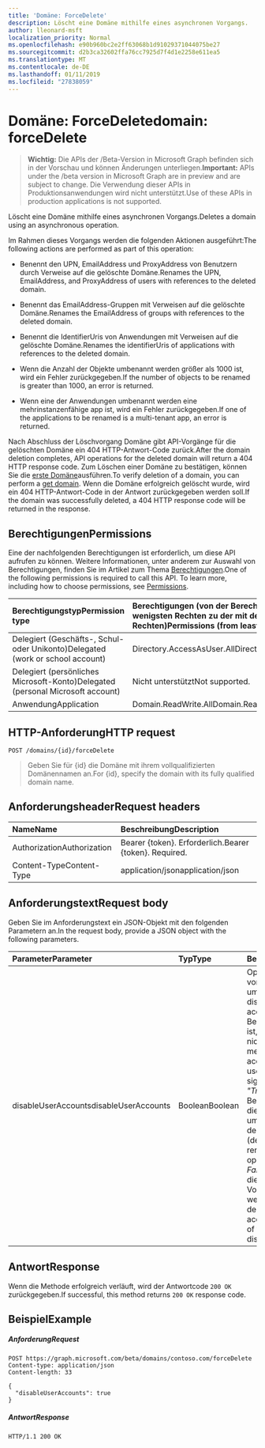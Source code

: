 ```yaml
---
title: 'Domäne: ForceDelete'
description: Löscht eine Domäne mithilfe eines asynchronen Vorgangs.
author: lleonard-msft
localization_priority: Normal
ms.openlocfilehash: e90b960bc2e2ff63068b1d91029371044075be27
ms.sourcegitcommit: d2b3ca32602ffa76cc7925d7f4d1e2258e611ea5
ms.translationtype: MT
ms.contentlocale: de-DE
ms.lasthandoff: 01/11/2019
ms.locfileid: "27838059"
---
```

# <a name="domain-forcedelete"></a><span data-ttu-id="74c2c-103">Domäne: ForceDelete</span><span class="sxs-lookup"><span data-stu-id="74c2c-103">domain: forceDelete</span></span>

> <span data-ttu-id="74c2c-104">**Wichtig:** Die APIs der /Beta-Version in Microsoft Graph befinden sich in der Vorschau und können Änderungen unterliegen.</span><span class="sxs-lookup"><span data-stu-id="74c2c-104">**Important:** APIs under the /beta version in Microsoft Graph are in preview and are subject to change.</span></span> <span data-ttu-id="74c2c-105">Die Verwendung dieser APIs in Produktionsanwendungen wird nicht unterstützt.</span><span class="sxs-lookup"><span data-stu-id="74c2c-105">Use of these APIs in production applications is not supported.</span></span>

<span data-ttu-id="74c2c-106">Löscht eine Domäne mithilfe eines asynchronen Vorgangs.</span><span class="sxs-lookup"><span data-stu-id="74c2c-106">Deletes a domain using an asynchronous operation.</span></span>

<span data-ttu-id="74c2c-107">Im Rahmen dieses Vorgangs werden die folgenden Aktionen ausgeführt:</span><span class="sxs-lookup"><span data-stu-id="74c2c-107">The following actions are performed as part of this operation:</span></span>

* <span data-ttu-id="74c2c-108">Benennt den UPN, EmailAddress und ProxyAddress von Benutzern durch Verweise auf die gelöschte Domäne.</span><span class="sxs-lookup"><span data-stu-id="74c2c-108">Renames the UPN, EmailAddress, and ProxyAddress of users with references to the deleted domain.</span></span>

* <span data-ttu-id="74c2c-109">Benennt das EmailAddress-Gruppen mit Verweisen auf die gelöschte Domäne.</span><span class="sxs-lookup"><span data-stu-id="74c2c-109">Renames the EmailAddress of groups with references to the deleted domain.</span></span>

* <span data-ttu-id="74c2c-110">Benennt die IdentifierUris von Anwendungen mit Verweisen auf die gelöschte Domäne.</span><span class="sxs-lookup"><span data-stu-id="74c2c-110">Renames the identifierUris of applications with references to the deleted domain.</span></span>

* <span data-ttu-id="74c2c-111">Wenn die Anzahl der Objekte umbenannt werden größer als 1000 ist, wird ein Fehler zurückgegeben.</span><span class="sxs-lookup"><span data-stu-id="74c2c-111">If the number of objects to be renamed is greater than 1000, an error is returned.</span></span>

* <span data-ttu-id="74c2c-112">Wenn eine der Anwendungen umbenannt werden eine mehrinstanzenfähige app ist, wird ein Fehler zurückgegeben.</span><span class="sxs-lookup"><span data-stu-id="74c2c-112">If one of the applications to be renamed is a multi-tenant app, an error is returned.</span></span>

<span data-ttu-id="74c2c-113">Nach Abschluss der Löschvorgang Domäne gibt API-Vorgänge für die gelöschten Domäne ein 404 HTTP-Antwort-Code zurück.</span><span class="sxs-lookup"><span data-stu-id="74c2c-113">After the domain deletion completes, API operations for the deleted domain will return a 404 HTTP response code.</span></span> <span data-ttu-id="74c2c-114">Zum Löschen einer Domäne zu bestätigen, können Sie die [erste Domäne](domain-get.md)ausführen.</span><span class="sxs-lookup"><span data-stu-id="74c2c-114">To verify deletion of a domain, you can perform a [get domain](domain-get.md).</span></span> <span data-ttu-id="74c2c-115">Wenn die Domäne erfolgreich gelöscht wurde, wird ein 404 HTTP-Antwort-Code in der Antwort zurückgegeben werden soll.</span><span class="sxs-lookup"><span data-stu-id="74c2c-115">If the domain was successfully deleted, a 404 HTTP response code will be returned in the response.</span></span>

## <a name="permissions"></a><span data-ttu-id="74c2c-116">Berechtigungen</span><span class="sxs-lookup"><span data-stu-id="74c2c-116">Permissions</span></span>

<span data-ttu-id="74c2c-p103">Eine der nachfolgenden Berechtigungen ist erforderlich, um diese API aufrufen zu können. Weitere Informationen, unter anderem zur Auswahl von Berechtigungen, finden Sie im Artikel zum Thema [Berechtigungen](/graph/permissions-reference).</span><span class="sxs-lookup"><span data-stu-id="74c2c-p103">One of the following permissions is required to call this API. To learn more, including how to choose permissions, see [Permissions](/graph/permissions-reference).</span></span>


|<span data-ttu-id="74c2c-119">Berechtigungstyp</span><span class="sxs-lookup"><span data-stu-id="74c2c-119">Permission type</span></span>      | <span data-ttu-id="74c2c-120">Berechtigungen (von der Berechtigung mit den wenigsten Rechten zu der mit den meisten Rechten)</span><span class="sxs-lookup"><span data-stu-id="74c2c-120">Permissions (from least to most privileged)</span></span>              |
|:--------------------|:---------------------------------------------------------|
|<span data-ttu-id="74c2c-121">Delegiert (Geschäfts-, Schul- oder Unikonto)</span><span class="sxs-lookup"><span data-stu-id="74c2c-121">Delegated (work or school account)</span></span> | <span data-ttu-id="74c2c-122">Directory.AccessAsUser.All</span><span class="sxs-lookup"><span data-stu-id="74c2c-122">Directory.AccessAsUser.All</span></span>    |
|<span data-ttu-id="74c2c-123">Delegiert (persönliches Microsoft-Konto)</span><span class="sxs-lookup"><span data-stu-id="74c2c-123">Delegated (personal Microsoft account)</span></span> | <span data-ttu-id="74c2c-124">Nicht unterstützt</span><span class="sxs-lookup"><span data-stu-id="74c2c-124">Not supported.</span></span>    |
|<span data-ttu-id="74c2c-125">Anwendung</span><span class="sxs-lookup"><span data-stu-id="74c2c-125">Application</span></span> | <span data-ttu-id="74c2c-126">Domain.ReadWrite.All</span><span class="sxs-lookup"><span data-stu-id="74c2c-126">Domain.ReadWrite.All</span></span> |

## <a name="http-request"></a><span data-ttu-id="74c2c-127">HTTP-Anforderung</span><span class="sxs-lookup"><span data-stu-id="74c2c-127">HTTP request</span></span>

<!-- { "blockType": "ignored" } -->
```http
POST /domains/{id}/forceDelete
```

> <span data-ttu-id="74c2c-128">Geben Sie für {id} die Domäne mit ihrem vollqualifizierten Domänennamen an.</span><span class="sxs-lookup"><span data-stu-id="74c2c-128">For {id}, specify the domain with its fully qualified domain name.</span></span>

## <a name="request-headers"></a><span data-ttu-id="74c2c-129">Anforderungsheader</span><span class="sxs-lookup"><span data-stu-id="74c2c-129">Request headers</span></span>

| <span data-ttu-id="74c2c-130">Name</span><span class="sxs-lookup"><span data-stu-id="74c2c-130">Name</span></span>       | <span data-ttu-id="74c2c-131">Beschreibung</span><span class="sxs-lookup"><span data-stu-id="74c2c-131">Description</span></span>|
|:---------------|:----------|
| <span data-ttu-id="74c2c-132">Authorization</span><span class="sxs-lookup"><span data-stu-id="74c2c-132">Authorization</span></span>  | <span data-ttu-id="74c2c-p104">Bearer {token}. Erforderlich.</span><span class="sxs-lookup"><span data-stu-id="74c2c-p104">Bearer {token}. Required.</span></span>|
| <span data-ttu-id="74c2c-135">Content-Type</span><span class="sxs-lookup"><span data-stu-id="74c2c-135">Content-Type</span></span>  | <span data-ttu-id="74c2c-136">application/json</span><span class="sxs-lookup"><span data-stu-id="74c2c-136">application/json</span></span> |

## <a name="request-body"></a><span data-ttu-id="74c2c-137">Anforderungstext</span><span class="sxs-lookup"><span data-stu-id="74c2c-137">Request body</span></span>

<span data-ttu-id="74c2c-138">Geben Sie im Anforderungstext ein JSON-Objekt mit den folgenden Parametern an.</span><span class="sxs-lookup"><span data-stu-id="74c2c-138">In the request body, provide a JSON object with the following parameters.</span></span>

| <span data-ttu-id="74c2c-139">Parameter</span><span class="sxs-lookup"><span data-stu-id="74c2c-139">Parameter</span></span>    | <span data-ttu-id="74c2c-140">Typ</span><span class="sxs-lookup"><span data-stu-id="74c2c-140">Type</span></span>   |<span data-ttu-id="74c2c-141">Beschreibung</span><span class="sxs-lookup"><span data-stu-id="74c2c-141">Description</span></span>|
|:---------------|:--------|:----------|
|<span data-ttu-id="74c2c-142">disableUserAccounts</span><span class="sxs-lookup"><span data-stu-id="74c2c-142">disableUserAccounts</span></span>|<span data-ttu-id="74c2c-143">Boolean</span><span class="sxs-lookup"><span data-stu-id="74c2c-143">Boolean</span></span>| <span data-ttu-id="74c2c-144">Option zum Deaktivieren von Benutzerkonten umbenannt.</span><span class="sxs-lookup"><span data-stu-id="74c2c-144">Option to disable renamed user accounts.</span></span> <span data-ttu-id="74c2c-145">Wenn ein Benutzerkonto deaktiviert ist, wird der Benutzer nicht zulässig ist so melden Sie sich.</span><span class="sxs-lookup"><span data-stu-id="74c2c-145">If a user account is disabled, the user will not be allowed to sign in.</span></span><br><span data-ttu-id="74c2c-146">*"True"* (Standard) - Benutzer, die im Rahmen dieses Vorgangs umbenannte Konten deaktiviert wurden.</span><span class="sxs-lookup"><span data-stu-id="74c2c-146">*True* (default) - User accounts renamed as part of this operation are disabled.</span></span><br><span data-ttu-id="74c2c-147">*False* - Benutzerkonten, die im Rahmen dieses Vorgangs umbenannt werden nicht deaktiviert.</span><span class="sxs-lookup"><span data-stu-id="74c2c-147">*False* - User accounts renamed as part of this operation are not disabled.</span></span> |

## <a name="response"></a><span data-ttu-id="74c2c-148">Antwort</span><span class="sxs-lookup"><span data-stu-id="74c2c-148">Response</span></span>

<span data-ttu-id="74c2c-149">Wenn die Methode erfolgreich verläuft, wird der Antwortcode `200 OK` zurückgegeben.</span><span class="sxs-lookup"><span data-stu-id="74c2c-149">If successful, this method returns `200 OK` response code.</span></span> 

## <a name="example"></a><span data-ttu-id="74c2c-150">Beispiel</span><span class="sxs-lookup"><span data-stu-id="74c2c-150">Example</span></span>
##### <a name="request"></a><span data-ttu-id="74c2c-151">Anforderung</span><span class="sxs-lookup"><span data-stu-id="74c2c-151">Request</span></span>
<!-- {
  "blockType": "request",
  "name": "domain_forcedelete"
}-->
```http
POST https://graph.microsoft.com/beta/domains/contoso.com/forceDelete
Content-type: application/json
Content-length: 33

{
  "disableUserAccounts": true
}
```

##### <a name="response"></a><span data-ttu-id="74c2c-152">Antwort</span><span class="sxs-lookup"><span data-stu-id="74c2c-152">Response</span></span>

<!-- {
  "blockType": "response",
  "truncated": true,
  "@odata.type": "microsoft.graph.None"
} -->

```http
HTTP/1.1 200 OK
```
<!-- uuid: 8fcb5dbc-d5aa-4681-8e31-b001d5168d79
2015-10-25 14:57:30 UTC -->
<!-- {
  "type": "#page.annotation",
  "description": "domain: forcedelete",
  "keywords": "",
  "section": "documentation",
  "tocPath": ""
}-->
